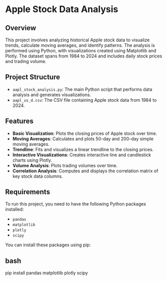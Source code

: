 # Apple Stock Data Analysis

## Overview

This project involves analyzing historical Apple stock data to visualize trends, calculate moving averages, and identify patterns. The analysis is performed using Python, with visualizations created using Matplotlib and Plotly. The dataset spans from 1984 to 2024 and includes daily stock prices and trading volume.

## Project Structure

- `aapl_stock_analysis.py`: The main Python script that performs data analysis and generates visualizations.
- `aapl_us_d.csv`: The CSV file containing Apple stock data from 1984 to 2024.

## Features

- **Basic Visualization**: Plots the closing prices of Apple stock over time.
- **Moving Averages**: Calculates and plots 50-day and 200-day simple moving averages.
- **Trendline**: Fits and visualizes a linear trendline to the closing prices.
- **Interactive Visualizations**: Creates interactive line and candlestick charts using Plotly.
- **Volume Analysis**: Plots trading volumes over time.
- **Correlation Analysis**: Computes and displays the correlation matrix of key stock data columns.

## Requirements

To run this project, you need to have the following Python packages installed:

- `pandas`
- `matplotlib`
- `plotly`
- `scipy`

You can install these packages using pip:

## bash
pip install pandas matplotlib plotly scipy


  
